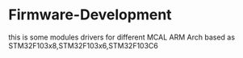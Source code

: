 # Firmware-Development
this is some modules drivers for different MCAL ARM Arch based as STM32F103x8,STM32F103x6,STM32F103C6
